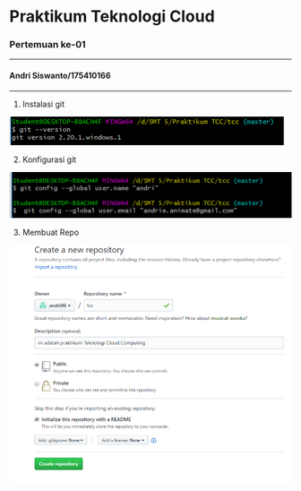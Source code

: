 # Praktikum Teknologi Cloud
### Pertemuan ke-01
------------------------
#### Andri Siswanto/175410166
------------------------

1. Instalasi git

![alt text](01.png)

2. Konfigurasi git

![alt text](02.png)

3. Membuat Repo

![alt text](03.png)
